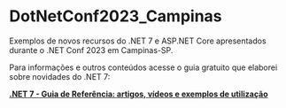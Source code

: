 # DotNetConf2023_Campinas
Exemplos de novos recursos do .NET 7 e ASP.NET Core apresentados durante o .NET Conf 2023 em Campinas-SP.

Para informações e outros conteúdos acesse o guia gratuito que elaborei sobre novidades do .NET 7:

[**.NET 7 - Guia de Referência: artigos, vídeos e exemplos de utilização**](https://renatogroffe.medium.com/net-7-guia-de-refer%C3%AAncia-artigos-v%C3%ADdeos-e-exemplos-de-utiliza%C3%A7%C3%A3o-595a7f3e4a22)
